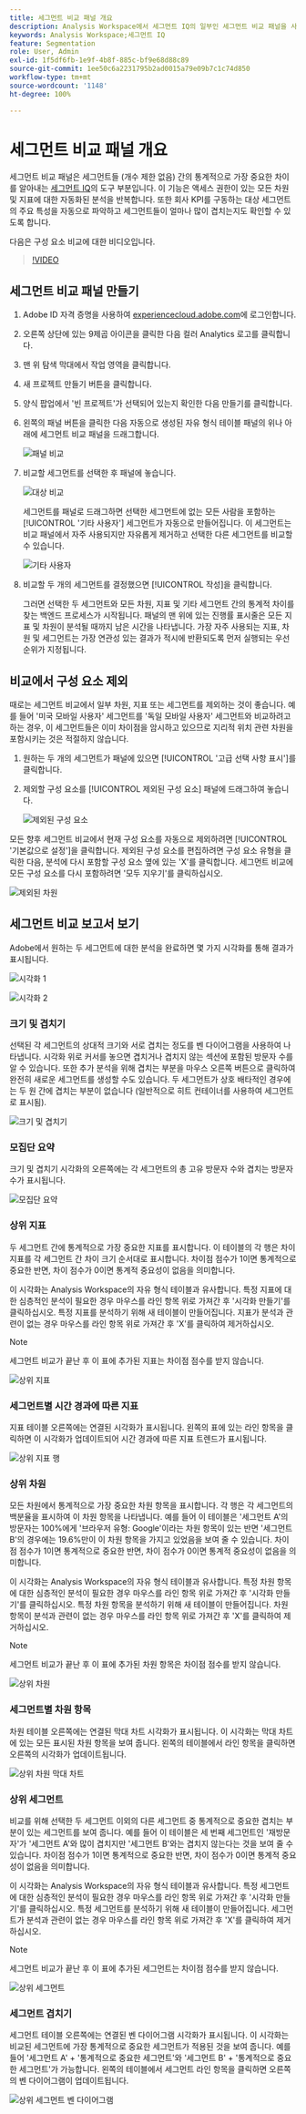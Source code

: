 ```yaml
---
title: 세그먼트 비교 패널 개요
description: Analysis Workspace에서 세그먼트 IQ의 일부인 세그먼트 비교 패널을 사용하는 방법을 알아봅니다.
keywords: Analysis Workspace;세그먼트 IQ
feature: Segmentation
role: User, Admin
exl-id: 1f5df6fb-1e9f-4b8f-885c-bf9e68d88c89
source-git-commit: 1ee50c6a2231795b2ad0015a79e09b7c1c74d850
workflow-type: tm+mt
source-wordcount: '1148'
ht-degree: 100%

---
```


# 세그먼트 비교 패널 개요

세그먼트 비교 패널은 세그먼트들 (개수 제한 없음) 간의 통계적으로 가장 중요한 차이를 알아내는 [세그먼트 IQ](../../segment-iq.md)의 도구 부분입니다. 이 기능은 액세스 권한이 있는 모든 차원 및 지표에 대한 자동화된 분석을 반복합니다. 또한 회사 KPI를 구동하는 대상 세그먼트의 주요 특성을 자동으로 파악하고 세그먼트들이 얼마나 많이 겹치는지도 확인할 수 있도록 합니다.

다음은 구성 요소 비교에 대한 비디오입니다.

>[!VIDEO](https://video.tv.adobe.com/v/23976/?quality=12)

## 세그먼트 비교 패널 만들기

1. Adobe ID 자격 증명을 사용하여 [experiencecloud.adobe.com](https://experiencecloud.adobe.com)에 로그인합니다.
1. 오른쪽 상단에 있는 9제곱 아이콘을 클릭한 다음 컬러 Analytics 로고를 클릭합니다.
1. 맨 위 탐색 막대에서 작업 영역을 클릭합니다.
1. 새 프로젝트 만들기 버튼을 클릭합니다.
1. 양식 팝업에서 &#39;빈 프로젝트&#39;가 선택되어 있는지 확인한 다음 만들기를 클릭합니다.
1. 왼쪽의 패널 버튼을 클릭한 다음 자동으로 생성된 자유 형식 테이블 패널의 위나 아래에 세그먼트 비교 패널을 드래그합니다.

   ![패널 비교](assets/seg-compare-panel.png)

1. 비교할 세그먼트를 선택한 후 패널에 놓습니다.

   ![대상 비교](assets/compare-audiences.png)

   세그먼트를 패널로 드래그하면 선택한 세그먼트에 없는 모든 사람을 포함하는 [!UICONTROL &#39;기타 사용자&#39;] 세그먼트가 자동으로 만들어집니다. 이 세그먼트는 비교 패널에서 자주 사용되지만 자유롭게 제거하고 선택한 다른 세그먼트를 비교할 수 있습니다.

   ![기타 사용자](assets/everyone-else.png)

1. 비교할 두 개의 세그먼트를 결정했으면 [!UICONTROL 작성]을 클릭합니다.

   그러면 선택한 두 세그먼트와 모든 차원, 지표 및 기타 세그먼트 간의 통계적 차이를 찾는 백엔드 프로세스가 시작됩니다. 패널의 맨 위에 있는 진행률 표시줄은 모든 지표 및 차원이 분석될 때까지 남은 시간을 나타냅니다. 가장 자주 사용되는 지표, 차원 및 세그먼트는 가장 연관성 있는 결과가 적시에 반환되도록 먼저 실행되는 우선순위가 지정됩니다.

## 비교에서 구성 요소 제외

때로는 세그먼트 비교에서 일부 차원, 지표 또는 세그먼트를 제외하는 것이 좋습니다. 예를 들어 &#39;미국 모바일 사용자&#39; 세그먼트를 &#39;독일 모바일 사용자&#39; 세그먼트와 비교하려고 하는 경우, 이 세그먼트들은 이미 차이점을 암시하고 있으므로 지리적 위치 관련 차원을 포함시키는 것은 적절하지 않습니다.

1. 원하는 두 개의 세그먼트가 패널에 있으면 [!UICONTROL &#39;고급 선택 사항 표시&#39;]를 클릭합니다.
1. 제외할 구성 요소를 [!UICONTROL 제외된 구성 요소] 패널에 드래그하여 놓습니다.

   ![제외된 구성 요소](assets/excluded-components.png)

모든 향후 세그먼트 비교에서 현재 구성 요소를 자동으로 제외하려면 [!UICONTROL &#39;기본값으로 설정&#39;]을 클릭합니다. 제외된 구성 요소를 편집하려면 구성 요소 유형을 클릭한 다음, 분석에 다시 포함할 구성 요소 옆에 있는 &#39;X&#39;를 클릭합니다. 세그먼트 비교에 모든 구성 요소를 다시 포함하려면 &#39;모두 지우기&#39;를 클릭하십시오.

![제외된 차원](assets/excluded-dimensions.png)

## 세그먼트 비교 보고서 보기

Adobe에서 원하는 두 세그먼트에 대한 분석을 완료하면 몇 가지 시각화를 통해 결과가 표시됩니다.

![시각화 1](assets/new-viz.png)

![시각화 2](assets/new-viz2.png)

### 크기 및 겹치기

선택된 각 세그먼트의 상대적 크기와 서로 겹치는 정도를 벤 다이어그램을 사용하여 나타냅니다. 시각화 위로 커서를 놓으면 겹치거나 겹치지 않는 섹션에 포함된 방문자 수를 알 수 있습니다. 또한 추가 분석을 위해 겹치는 부분을 마우스 오른쪽 버튼으로 클릭하여 완전히 새로운 세그먼트를 생성할 수도 있습니다. 두 세그먼트가 상호 배타적인 경우에는 두 원 간에 겹치는 부분이 없습니다 (일반적으로 히트 컨테이너를 사용하여 세그먼트로 표시됨).

![크기 및 겹치기](assets/size-overlap.png)

### 모집단 요약

크기 및 겹치기 시각화의 오른쪽에는 각 세그먼트의 총 고유 방문자 수와 겹치는 방문자 수가 표시됩니다.

![모집단 요약](assets/population_summaries.png)

### 상위 지표

두 세그먼트 간에 통계적으로 가장 중요한 지표를 표시합니다. 이 테이블의 각 행은 차이 지표를 각 세그먼트 간 차이 크기 순서대로 표시합니다. 차이점 점수가 1이면 통계적으로 중요한 반면, 차이 점수가 0이면 통계적 중요성이 없음을 의미합니다.

이 시각화는 Analysis Workspace의 자유 형식 테이블과 유사합니다. 특정 지표에 대한 심층적인 분석이 필요한 경우 마우스를 라인 항목 위로 가져간 후 &#39;시각화 만들기&#39;를 클릭하십시오. 특정 지표를 분석하기 위해 새 테이블이 만들어집니다. 지표가 분석과 관련이 없는 경우 마우스를 라인 항목 위로 가져간 후 &#39;X&#39;를 클릭하여 제거하십시오.

>[!NOTE]
>
>세그먼트 비교가 끝난 후 이 표에 추가된 지표는 차이점 점수를 받지 않습니다.

![상위 지표](assets/top-metrics.png)

### 세그먼트별 시간 경과에 따른 지표

지표 테이블 오른쪽에는 연결된 시각화가 표시됩니다. 왼쪽의 표에 있는 라인 항목을 클릭하면 이 시각화가 업데이트되어 시간 경과에 따른 지표 트렌드가 표시됩니다.

![상위 지표 행](assets/linked-viz.png)

### 상위 차원

모든 차원에서 통계적으로 가장 중요한 차원 항목을 표시합니다. 각 행은 각 세그먼트의 백분율을 표시하여 이 차원 항목을 나타냅니다. 예를 들어 이 테이블은 &#39;세그먼트 A&#39;의 방문자는 100%에게 &#39;브라우저 유형: Google&#39;이라는 차원 항목이 있는 반면 &#39;세그먼트 B&#39;의 경우에는 19.6%만이 이 차원 항목을 가지고 있었음을 보여 줄 수 있습니다. 차이점 점수가 1이면 통계적으로 중요한 반면, 차이 점수가 0이면 통계적 중요성이 없음을 의미합니다.

이 시각화는 Analysis Workspace의 자유 형식 테이블과 유사합니다. 특정 차원 항목에 대한 심층적인 분석이 필요한 경우 마우스를 라인 항목 위로 가져간 후 &#39;시각화 만들기&#39;를 클릭하십시오. 특정 차원 항목을 분석하기 위해 새 테이블이 만들어집니다. 차원 항목이 분석과 관련이 없는 경우 마우스를 라인 항목 위로 가져간 후 &#39;X&#39;를 클릭하여 제거하십시오.

>[!NOTE]
>
>세그먼트 비교가 끝난 후 이 표에 추가된 차원 항목은 차이점 점수를 받지 않습니다.

![상위 차원](assets/top-dimension-item1.png)

### 세그먼트별 차원 항목

차원 테이블 오른쪽에는 연결된 막대 차트 시각화가 표시됩니다. 이 시각화는 막대 차트에 있는 모든 표시된 차원 항목을 보여 줍니다. 왼쪽의 테이블에서 라인 항목을 클릭하면 오른쪽의 시각화가 업데이트됩니다.

![상위 차원 막대 차트](assets/top-dimension-item.png)

### 상위 세그먼트

비교를 위해 선택한 두 세그먼트 이외의 다른 세그먼트 중 통계적으로 중요한 겹치는 부분이 있는 세그먼트를 보여 줍니다. 예를 들어 이 테이블은 세 번째 세그먼트인 &#39;재방문자&#39;가 &#39;세그먼트 A&#39;와 많이 겹치지만 &#39;세그먼트 B&#39;와는 겹치지 않는다는 것을 보여 줄 수 있습니다. 차이점 점수가 1이면 통계적으로 중요한 반면, 차이 점수가 0이면 통계적 중요성이 없음을 의미합니다.

이 시각화는 Analysis Workspace의 자유 형식 테이블과 유사합니다. 특정 세그먼트에 대한 심층적인 분석이 필요한 경우 마우스를 라인 항목 위로 가져간 후 &#39;시각화 만들기&#39;를 클릭하십시오. 특정 세그먼트를 분석하기 위해 새 테이블이 만들어집니다. 세그먼트가 분석과 관련이 없는 경우 마우스를 라인 항목 위로 가져간 후 &#39;X&#39;를 클릭하여 제거하십시오.

>[!NOTE]
>
>세그먼트 비교가 끝난 후 이 표에 추가된 세그먼트는 차이점 점수를 받지 않습니다.

![상위 세그먼트](assets/top-segments.png)

### 세그먼트 겹치기

세그먼트 테이블 오른쪽에는 연결된 벤 다이어그램 시각화가 표시됩니다. 이 시각화는 비교된 세그먼트에 가장 통계적으로 중요한 세그먼트가 적용된 것을 보여 줍니다. 예를 들어 &#39;세그먼트 A&#39; + &#39;통계적으로 중요한 세그먼트&#39;와 &#39;세그먼트 B&#39; + &#39;통계적으로 중요한 세그먼트&#39;가 가능합니다. 왼쪽의 테이블에서 세그먼트 라인 항목을 클릭하면 오른쪽의 벤 다이어그램이 업데이트됩니다.

![상위 세그먼트 벤 다이어그램](assets/segment-overlap.png)
